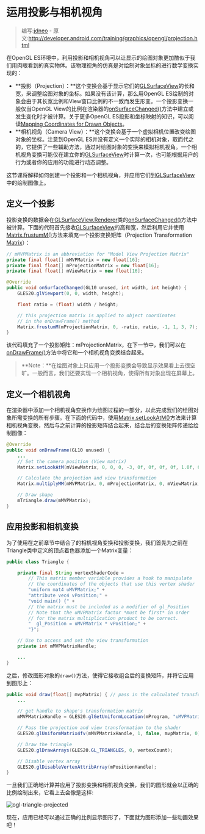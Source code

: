 # 运用投影与相机视角

> 编写:[jdneo](https://github.com/jdneo) - 原文:<http://developer.android.com/training/graphics/opengl/projection.html>

在OpenGL ES环境中，利用投影和相机视角可以让显示的绘图对象更加酷似于我们用肉眼看到的真实物体。该物理视角的仿真是对绘制对象坐标的进行数学变换实现的：
* **投影（Projection）：**这个变换会基于显示它们的[GLSurfaceView](http://developer.android.com/reference/android/opengl/GLSurfaceView.html)的长和宽，来调整绘图对象的坐标。如果没有该计算，那么用OpenGL ES绘制的对象会由于其长宽比例和View窗口比例的不一致而发生形变。一个投影变换一般仅当OpenGL View的比例在渲染器的<a href="http://developer.android.com/reference/android/opengl/GLSurfaceView.Renderer.html#onSurfaceChanged(javax.microedition.khronos.opengles.GL10, int, int)">onSurfaceChanged()</a>方法中建立或发生变化时才被计算。关于更多OpenGL ES投影和坐标映射的知识，可以阅读[Mapping Coordinates for Drawn Objects](http://developer.android.com/guide/topics/graphics/opengl.html#coordinate-mapping)。
* **相机视角（Camera View）：**这个变换会基于一个虚拟相机位置改变绘图对象的坐标。注意到OpenGL ES并没有定义一个实际的相机对象，取而代之的，它提供了一些辅助方法，通过对绘图对象的变换来模拟相机视角。一个相机视角变换可能仅在建立你的[GLSurfaceView](http://developer.android.com/reference/android/opengl/GLSurfaceView.html)时计算一次，也可能根据用户的行为或者你的应用的功能进行动态调整。

这节课将解释如何创建一个投影和一个相机视角，并应用它们到[GLSurfaceView](http://developer.android.com/reference/android/opengl/GLSurfaceView.html)中的绘制图像上。

## 定义一个投影

投影变换的数据会在[GLSurfaceView.Renderer](http://developer.android.com/reference/android/opengl/GLSurfaceView.Renderer.html)类的<a href="http://developer.android.com/reference/android/opengl/GLSurfaceView.Renderer.html#onSurfaceChanged(javax.microedition.khronos.opengles.GL10, int, int)">onSurfaceChanged()</a>方法中被计算。下面的代码首先接收[GLSurfaceView](http://developer.android.com/reference/android/opengl/GLSurfaceView.html)的高和宽，然后利用它并使用<a href="http://developer.android.com/reference/android/opengl/Matrix.html#frustumM(float[], int, float, float, float, float, float, float)">Matrix.frustumM()</a>方法来填充一个投影变换矩阵（Projection Transformation [Matrix](http://developer.android.com/reference/android/opengl/Matrix.html)）：

```java
// mMVPMatrix is an abbreviation for "Model View Projection Matrix"
private final float[] mMVPMatrix = new float[16];
private final float[] mProjectionMatrix = new float[16];
private final float[] mViewMatrix = new float[16];

@Override
public void onSurfaceChanged(GL10 unused, int width, int height) {
    GLES20.glViewport(0, 0, width, height);

    float ratio = (float) width / height;

    // this projection matrix is applied to object coordinates
    // in the onDrawFrame() method
    Matrix.frustumM(mProjectionMatrix, 0, -ratio, ratio, -1, 1, 3, 7);
}
```

该代码填充了一个投影矩阵：mProjectionMatrix，在下一节中，我们可以在<a href="http://developer.android.com/reference/android/opengl/GLSurfaceView.Renderer.html#onDrawFrame(javax.microedition.khronos.opengles.GL10)">onDrawFrame()</a>方法中将它和一个相机视角变换结合起来。

> **Note：**在绘图对象上只应用一个投影变换会导致显示效果看上去很空旷。一般而言，我们还要实现一个相机视角，使得所有对象出现在屏幕上。

## 定义一个相机视角

在渲染器中添加一个相机视角变换作为绘图过程的一部分，以此完成我们的绘图对象所需变换的所有步骤。在下面的代码中，使用<a href="http://developer.android.com/reference/android/opengl/Matrix.html#setLookAtM(float[], int, float, float, float, float, float, float, float, float, float)">Matrix.setLookAtM()</a>方法来计算相机视角变换，然后与之前计算的投影矩阵结合起来，结合后的变换矩阵传递给绘制图像：

```java
@Override
public void onDrawFrame(GL10 unused) {
    ...
    // Set the camera position (View matrix)
    Matrix.setLookAtM(mViewMatrix, 0, 0, 0, -3, 0f, 0f, 0f, 0f, 1.0f, 0.0f);

    // Calculate the projection and view transformation
    Matrix.multiplyMM(mMVPMatrix, 0, mProjectionMatrix, 0, mViewMatrix, 0);

    // Draw shape
    mTriangle.draw(mMVPMatrix);
}
```

## 应用投影和相机变换

为了使用在之前章节中结合了的相机视角变换和投影变换，我们首先为之前在Triangle类中定义的顶点着色器添加一个Matrix变量：

```java
public class Triangle {

    private final String vertexShaderCode =
        // This matrix member variable provides a hook to manipulate
        // the coordinates of the objects that use this vertex shader
        "uniform mat4 uMVPMatrix;" +
        "attribute vec4 vPosition;" +
        "void main() {" +
        // the matrix must be included as a modifier of gl_Position
        // Note that the uMVPMatrix factor *must be first* in order
        // for the matrix multiplication product to be correct.
        "  gl_Position = uMVPMatrix * vPosition;" +
        "}";

    // Use to access and set the view transformation
    private int mMVPMatrixHandle;

    ...
}
```

之后，修改图形对象的`draw()`方法，使得它接收组合后的变换矩阵，并将它应用到图形上：

```java
public void draw(float[] mvpMatrix) { // pass in the calculated transformation matrix
    ...

    // get handle to shape's transformation matrix
    mMVPMatrixHandle = GLES20.glGetUniformLocation(mProgram, "uMVPMatrix");

    // Pass the projection and view transformation to the shader
    GLES20.glUniformMatrix4fv(mMVPMatrixHandle, 1, false, mvpMatrix, 0);

    // Draw the triangle
    GLES20.glDrawArrays(GLES20.GL_TRIANGLES, 0, vertexCount);

    // Disable vertex array
    GLES20.glDisableVertexAttribArray(mPositionHandle);
}
```

一旦我们正确地计算并应用了投影变换和相机视角变换，我们的图形就会以正确的比例绘制出来，它看上去会像是这样:

![ogl-triangle-projected](ogl-triangle-projected.png "应用了投影变换和相机视图变换的三角形")

现在，应用已经可以通过正确的比例显示图形了，下面就为图形添加一些动画效果吧！
